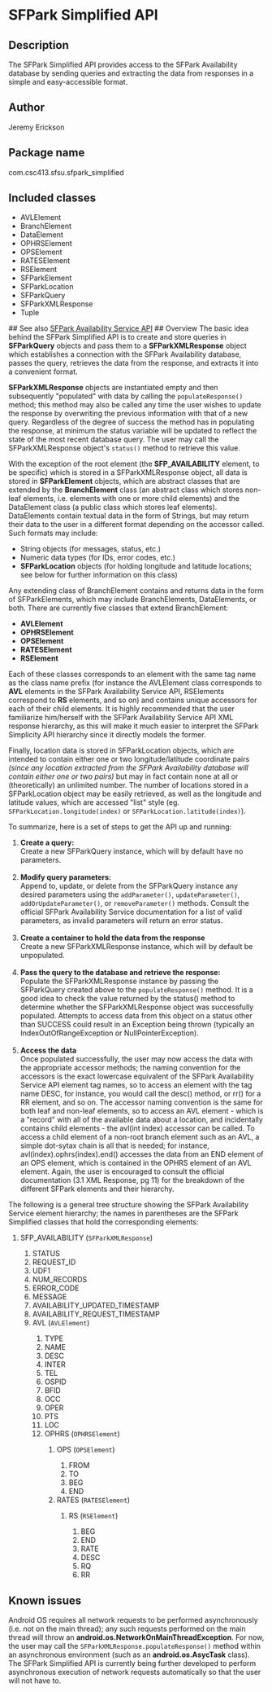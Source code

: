 # SFPark Simplified API
## Description
The SFPark Simplified API provides access to the SFPark Availability database by sending queries 
and extracting the data from responses in a simple and easy-accessible format.
## Author
Jeremy Erickson
## Package name
com.csc413.sfsu.sfpark_simplified
## Included classes
<ul>
<li>AVLElement</li>
<li>BranchElement</li>
<li>DataElement</li>
<li>OPHRSElement</li>
<li>OPSElement</li>
<li>RATESElement</li>
<li>RSElement</li>
<li>SFParkElement</li>
<li>SFParkLocation</li>
<li>SFParkQuery</li>
<li>SFParkXMLResponse</li>
<li>Tuple</li>
</ul>
## See also
<a href="http://www.sfpark.org">SFPark Availability Service API</a>
## Overview
The basic idea behind the SFPark Simplified API is to create and store queries in <b>SFParkQuery</b> objects and pass 
them to a <b>SFParkXMLResponse</b> object which establishes a connection with the SFPark Availability database, passes 
the query, retrieves the data from the response, and extracts it into a convenient format.

<b>SFParkXMLResponse</b> objects are instantiated empty and then subsequently "populated" with data by calling the 
<code>populateResponse()</code> method; this method may also be called any time the user wishes to update the response 
by overwriting the previous information with that of a new query. Regardless of the degree of success the method has 
in populating the response, at minimum the status variable will be updated to reflect the state of the most recent 
database query. The user may call the SFParkXMLResponse object's <code>status()</code> method to retrieve this value.

With the exception of the root element (the <b>SFP_AVAILABILITY</b> element, to be specific) which is stored in a 
SFParkXMLResponse object, all data is stored in <b>SFParkElement</b> objects, which are abstract classes that are 
extended by the <b>BranchElement</b> class (an abstract class which stores non-leaf elements, i.e. elements with one 
or more child elements) and the </b>DataElement</b> class (a public class which stores leaf elements).
DataElements contain textual data in the form of Strings, but may return their data to the user in a different 
format depending on the accessor called. Such formats may include:
<ul>
  <li>String objects (for messages, status, etc.)</li>
	<li>Numeric data types (for IDs, error codes, etc.)</li>
	<li><b>SFParkLocation</b> objects (for holding longitude and latitude locations; see below for further information on this class)</li>
</ul>
Any extending class of BranchElement contains and returns data in the form of SFParkElements, which may include BranchElements, DataElements, or both. There are currently five classes that extend BranchElement:
<ul>
	<li><b>AVLElement</b></li>
	<li><b>OPHRSElement</b></li>
	<li><b>OPSElement</b></li>
	<li><b>RATESElement</b></li>
	<li><b>RSElement</b></li>
</ul>
Each of these classes corresponds to an element with the same tag name as the class name prefix (for instance the 
AVLElement class corresponds to <b>AVL</b> elements in the SFPark Availability Service API, RSElements correspond to 
<b>RS</b> elements, and so on) and contains unique accessors for each of their child elements. It is highly recommended 
that the user familiarize him/herself with the SFPark Availability Service API XML response hierarchy, as this will make 
it much easier to interpret the SFPark Simplicity API hierarchy since it directly models the former. 

Finally, location data is stored in SFParkLocation objects, which are intended to contain either one or two 
longitude/latitude coordinate pairs <i>(since any location extracted from the SFPark Availability database will contain 
either one or two pairs)</i> but may in fact contain none at all or (theoretically) an unlimited number.
The number of locations stored in a SFParkLocation object may be easily retrieved, as well as the longitude and 
latitude values, which are accessed "list" style (eg. <code>SFParkLocation.longitude(index)</code> or 
<code>SFParkLocation.latitude(index)</code>).

To summarize, here is a set of steps to get the API up and running:
<ol>
<li><b>Create a query:</b>
 </br>Create a new SFParkQuery instance, which will by default have no parameters.</li>
 </br>
	
<li><b>Modify query parameters:</b>
</br>Append to, update, or delete from the SFParkQuery instance any desired parameters using the <code>addParameter()</code>, <code>updateParameter()</code>, <code>addOrUpdateParameter()</code>, or <code>removeParameter()</code> methods. Consult the official SFPark Availability Service documentation for a list of valid parameters, as invalid parameters will return an error status.</li>
</br>
	
<li><b>Create a container to hold the data from the response</b>
</br>Create a new SFParkXMLResponse instance, which will by default be unpopulated.</li>
</br>
	
<li><b>Pass the query to the database and retrieve the response:</b>
</br>Populate the SFParkXMLResponse instance by passing the SFParkQuery created above to the <code>populateResponse()</code> method. It is a good idea to check the value returned by the status() method to determine whether the SFParkXMLResponse object was successfully populated. Attempts to access data from this object on a status other than SUCCESS could result in an Exception being thrown (typically an IndexOutOfRangeException or NullPointerException).</li>
</br>
	
<li><b>Access the data</b>
</br>Once populated successfully, the user may now access the data with the appropriate accessor methods; the naming convention for the accessors is the exact lowercase equivalent of the SFPark Availability Service API element tag names, so to access an element with the tag name DESC, for instance, you would call the desc() method, or rr() for a RR element, and so on. The accessor naming convention is the same for both leaf and non-leaf elements, so to access an AVL element - which is a "record" with all of the available data about a location, and incidentally contains child elements - the avl(int index) accessor can be called. To access a child element of a non-root branch element such as an AVL, a simple dot-sytax chain is all that is needed; for instance, avl(index).ophrs(index).end() accesses the data from an END element of an OPS element, which is contained in the OPHRS element of an AVL element. Again, the user is encouraged to consult the official documentation (3.1 XML Response, pg 11) for the breakdown of the different SFPark elements and their hierarchy.</li>
</ol>
The following is a general tree structure showing the SFPark Availability Service element hierarchy;
the names in parentheses are the SFPark Simplified classes that hold the corresponding elements:
<ol>
  <li>SFP_AVAILABILITY (<code>SFParkXMLResponse</code>)</li>
  <ol>
		<li>STATUS</li>
		<li>REQUEST_ID</li>
		<li>UDF1</li>
		<li>NUM_RECORDS</li>
		<li>ERROR_CODE</li>
		<li>MESSAGE</li>
	  <li>AVAILABILITY_UPDATED_TIMESTAMP</li>
		<li>AVAILABILITY_REQUEST_TIMESTAMP</li>
		<li>AVL (<code>AVLElement</code>)</li>
		<ol>
			<li>TYPE</li>
			<li>NAME</li>
			<li>DESC</li>
			<li>INTER</li>
			<li>TEL</li>
			<li>OSPID</li>
			<li>BFID</li>
			<li>OCC</li>
			<li>OPER</li>
			<li>PTS</li>
			<li>LOC</li>
			<li>OPHRS (<code>OPHRSElement</code>)</li>
			<ol>
				<li>OPS (<code>OPSElement</code>)</li>
				<ol>
					<li>FROM</li>
					<li>TO</li>
					<li>BEG</li>
					<li>END</li>
				</ol>
				<li>RATES (<code>RATESElement</code>)</li>
				<ol>
					<li>RS (<code>RSElement</code>)</li>
					<ol>
						<li>BEG</li>
					  <li>END</li>
						<li>RATE</li>
						<li>DESC</li>
						<li>RQ</li>
						<li>RR</li>
					</ol>
				</ol>
			</ol>
		</ol>
	</ol>
</ol>

## Known issues
Android OS requires all network requests to be performed asynchronously (i.e. not on the main thread); 
any such requests performed on the main thread will throw an <b>android.os.NetworkOnMainThreadException</b>.
For now, the user may call the <code>SFParkXMLResponse.populateResponse()</code> method within an asynchronous 
environment (such as an <b>android.os.AsycTask</b> class). The SFPark Simplified API is currently being further 
developed to perform asynchronous execution of network requests automatically so that the user will not have to.
